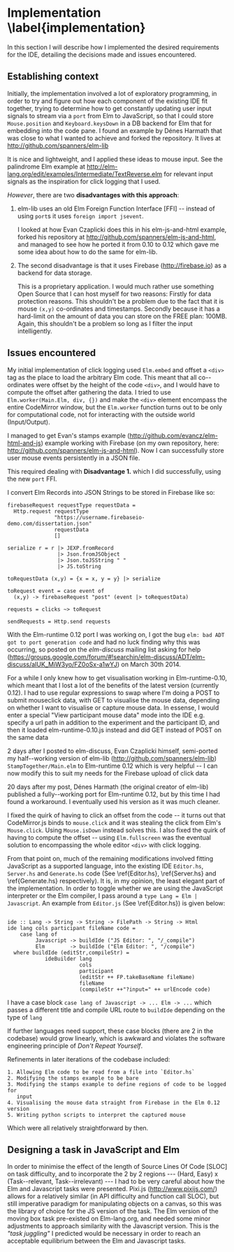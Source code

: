 # Implementation \label{implementation}

In this section I will describe how I implemented the desired requirements for the IDE, detailing the decisions made and issues encountered.

## Establishing context

Initially, the implementation involved a lot of exploratory programming, in order to try and figure out how each component of the existing IDE fit together, trying to determine how to get
constantly updating user input signals to stream via a `port` from Elm to
JavaScript, so that I could store `Mouse.position` and `Keyboard.keysDown` in a
DB backend for Elm that for embedding into the code pane. I found an example by Dénes Harmath that was close to what I wanted to achieve and forked the
repository. It lives at http://github.com/spanners/elm-lib

It is nice and lightweight, and I applied these ideas to
mouse input. See the palindrome Elm example at http://elm-lang.org/edit/examples/Intermediate/TextReverse.elm for relevant input signals as the inspiration for click logging that I used.

*However*, there are two **disadvantages with this approach**:

1. elm-lib uses an old Elm Foreign Function Interface [FFI] -- instead of using `port`s it uses `foreign import jsevent`. 

     I looked at how Evan Czaplicki does this in his elm-js-and-html example,  forked
     his repository at http://github.com/spanners/elm-js-and-html, and managed to see how he ported it from 0.10 to 0.12 which gave me some idea about how to do the same for elm-lib.


2. The second disadvantage is that it uses Firebase (http://firebase.io) as a
   backend for data storage. 
   
     This is a proprietary application. I would much rather use something Open
     Source that I can host myself for two reasons: Firstly for data protection
     reasons. This shouldn't be a problem due to the fact that it is mouse `(x,y)`
     co-ordinates and timestamps. Secondly because it has a hard-limit on the
     amount of data you can store on the FREE plan: 100MB. Again, this shouldn't be a
     problem so long as I filter the input intelligently.


## Issues encountered

My initial implementation of click logging used `Elm.embed` and offset a `<div>` tag as the place to load the arbitrary Elm code. This meant that all co--ordinates were offset by the height of the code `<div>`, and I would have to compute the offset after gathering the data. I tried to use `Elm.worker(Main.Elm, div, {})` and make the `<div>` element encompass the
  entire CodeMirror window, but the `Elm.worker` function turns out to be only for computational code, not for interacting with the outside world (Input/Output).

I managed to get Evan's stamps example (http://github.com/evancz/elm-html-and-js) example working with Firebase (on my own repository, here: http://github.com/spanners/elm-js-and-html). Now I can successfully store user mouse events persistently in a JSON file.

This required dealing with **Disadvantage 1.** which I did
successfully, using the new `port` FFI.

I convert Elm Records into JSON Strings to be stored in Firebase like so:

~~~~~~~~~ {.haskell .numberLines}
firebaseRequest requestType requestData = 
  Http.request requestType 
               "https://username.firebaseio-demo.com/dissertation.json" 
               requestData 
               []
 
serialize r = r |> JEXP.fromRecord 
                |> Json.fromJSObject 
                |> Json.toJSString " " 
                |> JS.toString
 
toRequestData (x,y) = {x = x, y = y} |> serialize
 
toRequest event = case event of 
  (x,y) -> firebaseRequest "post" (event |> toRequestData)
 
requests = clicks ~> toRequest

sendRequests = Http.send requests
~~~~~~~~~~~~~~~~~~~~~~~~~~~~~

With the Elm-runtime 0.12 port I was working on, I got the bug `elm: bad ADT got to port generation code` and had no luck finding why this was occurring, so posted on the *elm-discuss* mailing list asking for help (https://groups.google.com/forum/#!searchin/elm-discuss/ADT/elm-discuss/aIUK_MiW3yo/FZ0oSx-a1wYJ) on March 30th 2014.

For a while I only knew how to get visualisation working in Elm-runtime-0.10, which meant that I lost a lot of the benefits of the latest version (currently 0.12). I had to use regular expressions to swap where I'm doing a POST to submit mouseclick data, with GET to visualise the mouse data, depending on whether I want to visualise or capture mouse data. In essense, I would enter a special "View participant mouse data" mode into the IDE
e.g. specify a url path in addition to the experiment and the participant ID,
and then it loaded elm-runtime-0.10.js instead and did GET instead of POST on the same data

2 days after I posted to elm-discuss, Evan Czaplicki himself, semi-ported my half--working version of elm-lib (http://github.com/spanners/elm-lib) `StampTogether/Main.elm` to Elm-runtime 0.12  which is very helpful -- I can now modify this to suit my needs for the Firebase upload of click data

20 days after my post, Dénes Harmath (the original creator of elm-lib) published a fully--working port for Elm-runtime 0.12, but by this time I had found a workaround. I eventually used his version as it was much cleaner.

I fixed the quirk of having to click an offset from the code -- it turns out that CodeMirror.js binds to `mouse.click` and it was stealing the click from Elm's `Mouse.click`. Using `Mouse.isDown` instead solves this. I also fixed the quirk of having to compute the offset -- using `Elm.fullscreen` was the eventual solution to encompassing the whole editor `<div>` with click logging.

From that point on, much of the remaining modifications involved fitting JavaScript as a supported language, into the existing IDE `Editor.hs`, `Server.hs` and `Generate.hs` code (See \ref{Editor.hs}, \ref{Server.hs} and \ref{Generate.hs} respectively). It is, in my opinion, the least elegant part of the implementation. In order to toggle whether we are using the JavaScript interpreter or the Elm compiler, I pass around a `type Lang = Elm | Javascript`. An example from `Editor.js` (See \ref{Editor.hs}) is given below:

~~~~~~~~~~~~{.haskell .numberLines}

ide :: Lang -> String -> String -> FilePath -> String -> Html
ide lang cols participant fileName code =
    case lang of
         Javascript -> buildIde ("JS Editor: ", "/_compile")
         Elm        -> buildIde ("Elm Editor: ", "/compile")
  where buildIde (editStr,compileStr) =
            ideBuilder lang
                       cols
                       participant
                       (editStr ++ FP.takeBaseName fileName)
                       fileName
                       (compileStr ++"?input=" ++ urlEncode code)

~~~~~~~~~~~~~~~~~~~~~~~~~~~~~~~~~~

I have a case block `case lang of Javascript -> ... Elm -> ...` which passes a different title and compile URL route to `buildIde` depending on the type of `lang`

If further languages need support, these case blocks (there are 2 in the codebase) would grow linearly, which is awkward and violates the software engineering principle of *Don't Repeat Yourself*.

Refinements in later iterations of the codebase included:

    1. Allowing Elm code to be read from a file into `Editor.hs`
    2. Modifying the stamps example to be bare
    3. Modifying the stamps example to define regions of code to be logged for
       input
    4. Visualising the mouse data straight from Firebase in the Elm 0.12 version
    5. Writing python scripts to interpret the captured mouse 

Which were all relatively straightforward by then.

## Designing a task in JavaScript and Elm

In order to minimise the effect of the length of Source Lines Of Code [SLOC] on task difficulty, and to incorporate the 2 by 2 regions --- (Hard, Easy) x (Task--relevant, Task--irrelevant) --- I had to be very careful about how the Elm and Javascript tasks were presented. Pixi.js (http://www.pixijs.com/)  allows for a relatively similar (in API difficulty and function call SLOC), but still imperative paradigm for manipulating objects on a canvas, so this was the library of choice for the JS version of the task. The Elm version of the moving box task pre-existed on Elm-lang.org, and needed some minor adjustments to approach similarity with the Javascript version. This is the *"task juggling"* I predicted would be necessary in order to reach an acceptable equilibrium between the Elm and Javascript tasks.


